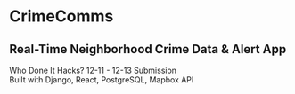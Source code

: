 # CrimeComms
## Real-Time Neighborhood Crime Data & Alert App </br>
Who Done It Hacks? 12-11 - 12-13 Submission </br>
Built with Django, React, PostgreSQL, Mapbox API
